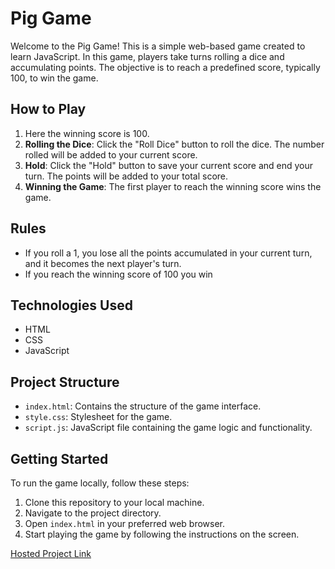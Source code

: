 # Pig Game

Welcome to the Pig Game! This is a simple web-based game created to learn JavaScript. In this game, players take turns rolling a dice and accumulating points. The objective is to reach a predefined score, typically 100, to win the game.

## How to Play

1. Here the winning score is 100.
2. **Rolling the Dice**: Click the "Roll Dice" button to roll the dice. The number rolled will be added to your current score.
3. **Hold**: Click the "Hold" button to save your current score and end your turn. The points will be added to your total score.
4. **Winning the Game**: The first player to reach the winning score wins the game.

## Rules

- If you roll a 1, you lose all the points accumulated in your current turn, and it becomes the next player's turn.
- If you reach the winning score of 100 you win

## Technologies Used

- HTML
- CSS
- JavaScript

## Project Structure

- `index.html`: Contains the structure of the game interface.
- `style.css`: Stylesheet for the game.
- `script.js`: JavaScript file containing the game logic and functionality.

## Getting Started

To run the game locally, follow these steps:

1. Clone this repository to your local machine.
2. Navigate to the project directory.
3. Open `index.html` in your preferred web browser.
4. Start playing the game by following the instructions on the screen.

[Hosted Project Link](https://pig-game-mywork.netlify.app/)